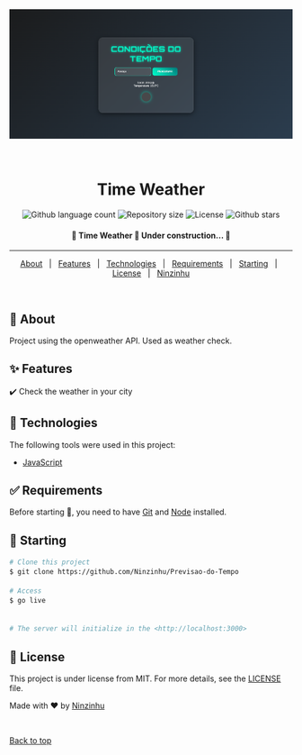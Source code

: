 <div align="center" id="top"> 
  <img src="preview.png" alt="Time Weather" />

  &#xa0;

  <!-- <a href="https://timeweather.netlify.app">Demo</a> -->
</div>

<h1 align="center">Time Weather</h1>

<p align="center">
  <!-- <img alt="Github top language" src="https://img.shields.io/github/languages/top/Ninzinhu/time-weather?color=56BEB8"> -->

  <img alt="Github language count" src="https://img.shields.io/github/languages/count/Ninzinhu/Previsao-do-Tempo?color=56BEB8">

  <img alt="Repository size" src="https://img.shields.io/github/repo-size/Ninzinhu/Previsao-do-Tempo?color=56BEB8">

  <img alt="License" src="https://img.shields.io/github/license/Ninzinhu/Previsao-do-Tempo?color=56BEB8">

  <!-- <img alt="Github issues" src="https://img.shields.io/github/issues/{{YOUR_GITHUB_USERNAME}}/time-weather?color=56BEB8" /> -->

  <!-- <img alt="Github forks" src="https://img.shields.io/github/forks/Ninzinhu/Previsao-do-Tempo?color=56BEB8" /> -->

  <img alt="Github stars" src="https://img.shields.io/github/stars/Ninzinhu/Previsao-do-Tempo?color=56BEB8" />
</p>

<!-- Status -->

 <h4 align="center"> 
	🚧  Time Weather 🚀 Under construction...  🚧
</h4> 

<hr> 

<p align="center">
  <a href="#dart-about">About</a> &#xa0; | &#xa0; 
  <a href="#sparkles-features">Features</a> &#xa0; | &#xa0;
  <a href="#rocket-technologies">Technologies</a> &#xa0; | &#xa0;
  <a href="#white_check_mark-requirements">Requirements</a> &#xa0; | &#xa0;
  <a href="#checkered_flag-starting">Starting</a> &#xa0; | &#xa0;
  <a href="#memo-license">License</a> &#xa0; | &#xa0;
  <a href="https://github.com/Ninzinhu" target="_blank">Ninzinhu</a>
</p>

<br>

## :dart: About ##

Project using the openweather API. Used as weather check.

## :sparkles: Features ##

:heavy_check_mark:  Check the weather in your city
<!--- >:heavy_check_mark: Feature 2;\
:heavy_check_mark: Feature 3;
<-->
## :rocket: Technologies ##

The following tools were used in this project:


- [JavaScript](https://www.javacriptlang.org/)

## :white_check_mark: Requirements ##

Before starting :checkered_flag:, you need to have [Git](https://git-scm.com) and [Node](https://nodejs.org/en/) installed.

## :checkered_flag: Starting ##

```bash
# Clone this project
$ git clone https://github.com/Ninzinhu/Previsao-do-Tempo

# Access
$ go live


# The server will initialize in the <http://localhost:3000>
```

## :memo: License ##

This project is under license from MIT. For more details, see the [LICENSE](LICENSE.md) file.


Made with :heart: by <a href="https://github.com/Ninzinhu" target="_blank">Ninzinhu</a>

&#xa0;

<a href="#top">Back to top</a>
